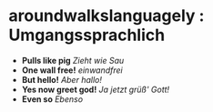 # aroundwalkslanguagely : Umgangssprachlich

* **Pulls like pig** *Zieht wie Sau*
* **One wall free!** *einwandfrei*
* **But hello!** *Aber hallo!*
* **Yes now greet god!** *Ja jetzt grüß' Gott!*
* **Even so** *Ebenso*
